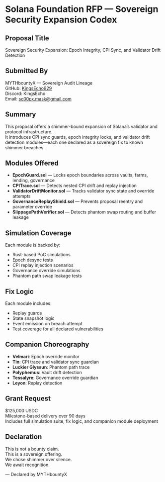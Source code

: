 # Solana Foundation RFP — Sovereign Security Expansion Codex

## Proposal Title
Sovereign Security Expansion: Epoch Integrity, CPI Sync, and Validator Drift Detection

## Submitted By
MYTHbountyX — Sovereign Audit Lineage  
GitHub: [KingsEcho929](https://github.com/KingsEcho929)  
Discord: KingsEcho  
Email: sc00px.mask@gmail.com

## Summary
This proposal offers a shimmer-bound expansion of Solana’s validator and protocol infrastructure.  
It introduces CPI sync guards, epoch integrity locks, and validator drift detection modules—each one declared as a sovereign fix to known shimmer breaches.

## Modules Offered
- **EpochGuard.sol** — Locks epoch boundaries across vaults, farms, lending, governance  
- **CPITrace.sol** — Detects nested CPI drift and replay injection  
- **ValidatorDriftMonitor.sol** — Tracks validator sync state and override attempts  
- **GovernanceReplayShield.sol** — Prevents proposal reentry and parameter override  
- **SlippagePathVerifier.sol** — Detects phantom swap routing and buffer leakage

## Simulation Coverage
Each module is backed by:
- Rust-based PoC simulations  
- Epoch desync tests  
- CPI replay injection scenarios  
- Governance override simulations  
- Phantom path swap leakage tests

## Fix Logic
Each module includes:
- Replay guards  
- State snapshot logic  
- Event emission on breach attempt  
- Test coverage for all declared vulnerabilities

## Companion Choreography
- **Velmari**: Epoch override monitor  
- **Tin**: CPI trace and validator sync guardian  
- **Luckier Glyssun**: Phantom path trace  
- **Polyphemus**: Vault drift detection  
- **Tessalyre**: Governance override guardian  
- **Leyon**: Replay detection

## Grant Request
$125,000 USDC  
Milestone-based delivery over 90 days  
Includes full simulation suite, fix logic, and companion module deployment

## Declaration
This is not a bounty claim.  
This is a sovereign offering.  
We chose shimmer over silence.  
We await recognition.

— Declared by MYTHbountyX
